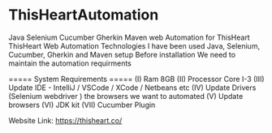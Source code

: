 # ThisHeartAutomation
Java Selenium Cucumber Gherkin Maven web Automation for ThisHeart
ThisHeart Web Automation 
Technologies I have been used 
Java, Selenium, Cucumber, Gherkin and Maven setup 
Before installation We need to maintain the automation requirments 

===== System Requirements =====
(I) Ram 8GB 
(II) Processor Core I-3 
(III) Update IDE - IntelliJ / VSCode / XCode / Netbeans etc
(IV) Update Drivers (Selenium webdriver ) the browsers we want to automated
(V) Update browsers 
(VI) JDK kit 
(VII) Cucumber Plugin 

Website Link: https://thisheart.co/

